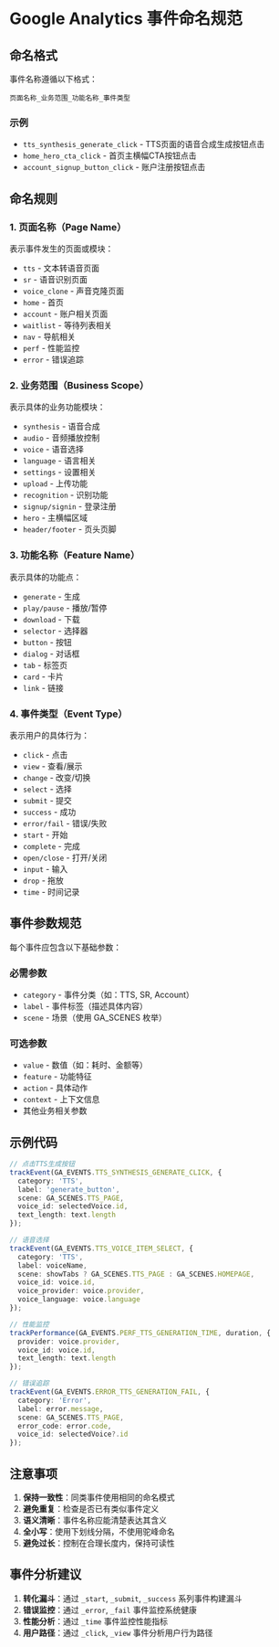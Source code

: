 # Google Analytics 事件命名规范

## 命名格式

事件名称遵循以下格式：
```
页面名称_业务范围_功能名称_事件类型
```

### 示例
- `tts_synthesis_generate_click` - TTS页面的语音合成生成按钮点击
- `home_hero_cta_click` - 首页主横幅CTA按钮点击
- `account_signup_button_click` - 账户注册按钮点击

## 命名规则

### 1. 页面名称（Page Name）
表示事件发生的页面或模块：
- `tts` - 文本转语音页面
- `sr` - 语音识别页面
- `voice_clone` - 声音克隆页面
- `home` - 首页
- `account` - 账户相关页面
- `waitlist` - 等待列表相关
- `nav` - 导航相关
- `perf` - 性能监控
- `error` - 错误追踪

### 2. 业务范围（Business Scope）
表示具体的业务功能模块：
- `synthesis` - 语音合成
- `audio` - 音频播放控制
- `voice` - 语音选择
- `language` - 语言相关
- `settings` - 设置相关
- `upload` - 上传功能
- `recognition` - 识别功能
- `signup/signin` - 登录注册
- `hero` - 主横幅区域
- `header/footer` - 页头页脚

### 3. 功能名称（Feature Name）
表示具体的功能点：
- `generate` - 生成
- `play/pause` - 播放/暂停
- `download` - 下载
- `selector` - 选择器
- `button` - 按钮
- `dialog` - 对话框
- `tab` - 标签页
- `card` - 卡片
- `link` - 链接

### 4. 事件类型（Event Type）
表示用户的具体行为：
- `click` - 点击
- `view` - 查看/展示
- `change` - 改变/切换
- `select` - 选择
- `submit` - 提交
- `success` - 成功
- `error/fail` - 错误/失败
- `start` - 开始
- `complete` - 完成
- `open/close` - 打开/关闭
- `input` - 输入
- `drop` - 拖放
- `time` - 时间记录

## 事件参数规范

每个事件应包含以下基础参数：

### 必需参数
- `category` - 事件分类（如：TTS, SR, Account）
- `label` - 事件标签（描述具体内容）
- `scene` - 场景（使用 GA_SCENES 枚举）

### 可选参数
- `value` - 数值（如：耗时、金额等）
- `feature` - 功能特征
- `action` - 具体动作
- `context` - 上下文信息
- 其他业务相关参数

## 示例代码

```typescript
// 点击TTS生成按钮
trackEvent(GA_EVENTS.TTS_SYNTHESIS_GENERATE_CLICK, {
  category: 'TTS',
  label: 'generate_button',
  scene: GA_SCENES.TTS_PAGE,
  voice_id: selectedVoice.id,
  text_length: text.length
});

// 语音选择
trackEvent(GA_EVENTS.TTS_VOICE_ITEM_SELECT, {
  category: 'TTS',
  label: voiceName,
  scene: showTabs ? GA_SCENES.TTS_PAGE : GA_SCENES.HOMEPAGE,
  voice_id: voice.id,
  voice_provider: voice.provider,
  voice_language: voice.language
});

// 性能监控
trackPerformance(GA_EVENTS.PERF_TTS_GENERATION_TIME, duration, {
  provider: voice.provider,
  voice_id: voice.id,
  text_length: text.length
});

// 错误追踪
trackEvent(GA_EVENTS.ERROR_TTS_GENERATION_FAIL, {
  category: 'Error',
  label: error.message,
  scene: GA_SCENES.TTS_PAGE,
  error_code: error.code,
  voice_id: selectedVoice?.id
});
```

## 注意事项

1. **保持一致性**：同类事件使用相同的命名模式
2. **避免重复**：检查是否已有类似事件定义
3. **语义清晰**：事件名称应能清楚表达其含义
4. **全小写**：使用下划线分隔，不使用驼峰命名
5. **避免过长**：控制在合理长度内，保持可读性

## 事件分析建议

1. **转化漏斗**：通过 `_start`, `_submit`, `_success` 系列事件构建漏斗
2. **错误监控**：通过 `_error`, `_fail` 事件监控系统健康
3. **性能分析**：通过 `_time` 事件监控性能指标
4. **用户路径**：通过 `_click`, `_view` 事件分析用户行为路径